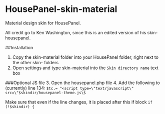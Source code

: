 # HousePanel-skin-material
Material design skin for HousePanel.

All credit go to Ken Washington, since this is an edited version of his skin-housepanel.

##Installation
1. Copy the skin-material folder into your HousePanel folder, right next to the other skin- folders
2. Open settings and type skin-material into the `Skin directory name` text box

###Optional JS file
3. Open the housepanel.php file
4. Add the following to (currently) line 134: `$tc.= "<script type=\"text/javascript\" src=\"$skindir/housepanel-theme.js\$`

Make sure that even if the line changes, it is placed after this if block `if (!$skindir) {`